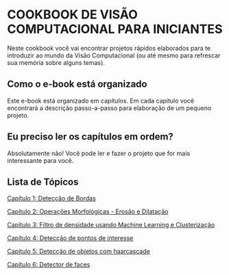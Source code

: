 # COOKBOOK DE VISÃO COMPUTACIONAL PARA INICIANTES

Neste cookbook você vai encontrar projetos rápidos elaborados para te introduzir ao mundo da Visão Computacional (ou até mesmo para refrescar sua memória sobre alguns temas).

## Como o e-book está organizado

Este e-book está organizado em capítulos. Em cada capítulo você encontrará a descrição passo-a-passo para elaboração de um pequeno projeto.

## Eu preciso ler os capítulos em ordem?

Absolutamente não! Você pode ler e fazer o projeto que for mais interessante para você.

## Lista de Tópicos

[Capítulo 1: Detecção de Bordas](capitulos/cap1.md)

[Capítulo 2: Operações Morfológicas - Erosão e Dilatação](capitulos/cap2.md)

[Capítulo 3: Filtro de densidade usando Machine Learning e Clusterização](capitulos/cap3.md)

[Capítulo 4: Detecção de pontos de interesse](capitulos/cap4.md)

[Capítulo 5: Detecção de objetos com haarcascade](capitulos/cap5.md)

[Capítulo 6: Detector de faces](capitulos/cap6.md)
